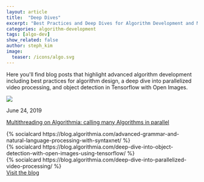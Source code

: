 ```yaml
---
layout: article
title:  "Deep Dives"
excerpt: "Best Practices and Deep Dives for Algorithm Development and Model Deployment"
categories: algorithm-development
tags: [algo-dev]
show_related: false
author: steph_kim
image:
  teaser: /icons/algo.svg
---
```



Here you'll find blog posts that highlight advanced algorithm development including best practices for algorithm design, a deep dive into parallelized video processing, and object detection in Tensorflow with Open Images.
<div class="row">
  <div class="col-md-4">
    <div class="blog-card">
    <div class="crop flex flex--center">
      <img src="{{site.cdnurl}}{{site.baseurl}}/images/post_images/multithreading/multithreading.png" class="img-fill">
    </div>
      <div class="dev-card-text">
        <p class="secondary">June 24, 2019</p>
        <p class="lg">
          <a href="https://algorithmia.com/algorithms/jpeck/multiprocessing_hello/source/">Multithreading on Algorithmia: calling many Algorithms in parallel</a>
        </p>
      </div>
    </div>
    
  </div>
  <div class="col-md-4">
    {% socialcard https://blog.algorithmia.com/advanced-grammar-and-natural-language-processing-with-syntaxnet/ %}
  </div>
</div>
<div class="row">
  <div class="col-md-4">
    {% socialcard https://blog.algorithmia.com/deep-dive-into-object-detection-with-open-images-using-tensorflow/ %}
  </div>
  <div class="col-md-4">
    {% socialcard https://blog.algorithmia.com/deep-dive-into-parallelized-video-processing/ %}
  </div>
</div>
<div class="row section">
  <div class="col-md-12">
    <a href="https://blog.algorithmia.com/" class="btn btn-primary btn-flat mt-16" target="_blank">Visit the blog <i class="fa fa-external-link" aria-hidden="true"></i></a>
  </div>
</div>
